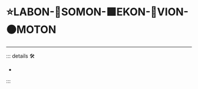 # ⭐<labor>LABON</labor>-🔷<soma>SOMON</soma>-🟩<ekos>EKON</ekos>-🔻<via>VION</via>-🟠<motor>MOTON</motor>

---

<!-- =================================================== -->
<!-- =================================================== -->
<!-- =================================================== -->
<!-- =================================================== -->
<!-- =================================================== -->
::: details 🛠

-

:::